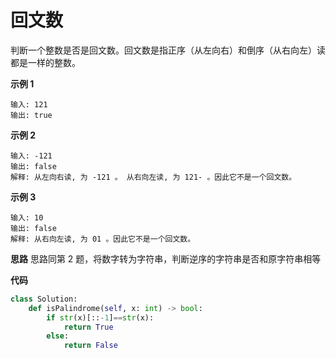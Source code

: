 # 回文数

判断一个整数是否是回文数。回文数是指正序（从左向右）和倒序（从右向左）读都是一样的整数。

**示例 1**

```
输入: 121
输出: true
```

**示例 2**

```
输入: -121
输出: false
解释: 从左向右读, 为 -121 。 从右向左读, 为 121- 。因此它不是一个回文数。
```

**示例 3**

```
输入: 10
输出: false
解释: 从右向左读, 为 01 。因此它不是一个回文数。
```

**思路**
思路同第 2 题，将数字转为字符串，判断逆序的字符串是否和原字符串相等

**代码**

```python
class Solution:
    def isPalindrome(self, x: int) -> bool:
        if str(x)[::-1]==str(x):
            return True
        else:
            return False
```

